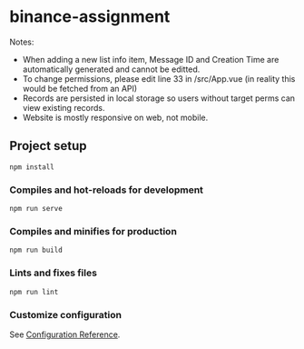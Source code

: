 # binance-assignment

Notes:
- When adding a new list info item, Message ID and Creation Time are automatically generated and cannot be editted.
- To change permissions, please edit line 33 in /src/App.vue (in reality this would be fetched from an API)
- Records are persisted in local storage so users without target perms can view existing records.
- Website is mostly responsive on web, not mobile.

## Project setup
```
npm install
```

### Compiles and hot-reloads for development
```
npm run serve
```

### Compiles and minifies for production
```
npm run build
```

### Lints and fixes files
```
npm run lint
```

### Customize configuration
See [Configuration Reference](https://cli.vuejs.org/config/).
